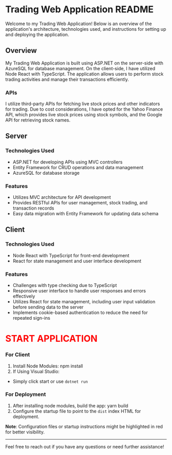 # Trading Web Application README

Welcome to my Trading Web Application! Below is an overview of the application's architecture, technologies used, and instructions for setting up and deploying the application.

## Overview

My Trading Web Application is built using ASP.NET on the server-side with AzureSQL for database management. On the client-side, I have utilized Node React with TypeScript. The application allows users to perform stock trading activities and manage their transactions efficiently.

### APIs

I utilize third-party APIs for fetching live stock prices and other indicators for trading. Due to cost considerations, I have opted for the Yahoo Finance API, which provides live stock prices using stock symbols, and the Google API for retrieving stock names.

## Server

### Technologies Used
- ASP.NET for developing APIs using MVC controllers
- Entity Framework for CRUD operations and data management
- AzureSQL for database storage

### Features
- Utilizes MVC architecture for API development
- Provides RESTful APIs for user management, stock trading, and transaction records
- Easy data migration with Entity Framework for updating data schema

## Client

### Technologies Used
- Node React with TypeScript for front-end development
- React for state management and user interface development

### Features
- Challenges with type checking due to TypeScript
- Responsive user interface to handle user responses and errors effectively
- Utilizes React for state management, including user input validation before sending data to the server
- Implements cookie-based authentication to reduce the need for repeated sign-ins

# <span style="color:red">START APPLICATION</span>

### For Client

1. Install Node Modules: npm install
2. If Using Visual Studio:
- Simply click start or use `dotnet run`

### For Deployment

1. After installing node modules, build the app: yarn build
2. Configure the startup file to point to the `dist` index HTML for deployment.

**Note**: Configuration files or startup instructions might be highlighted in red for better visibility.

---

Feel free to reach out if you have any questions or need further assistance!
